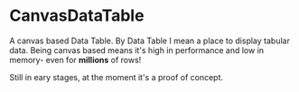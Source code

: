 # CanvasDataTable
A canvas based Data Table. By Data Table I mean a place to display tabular data.
Being canvas based means it's high in performance and low in memory- even for **millions** of rows!

Still in eary stages, at the moment it's a proof of concept.

